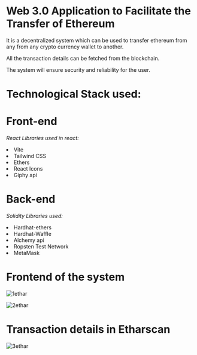 # Web 3.0 Application to Facilitate the Transfer of Ethereum
It is a decentralized system which can be used to transfer ethereum from any from any crypto currency wallet to another.

All the transaction details can be fetched from the blockchain.

The system will ensure security and reliability for the user.

# Technological Stack used:

# Front-end
<i>React Libraries used in react:</i>
  <li>Vite</li>
  <li>Tailwind CSS</li>
  <li>Ethers</li>
  <li>React Icons</li>
  <li>Giphy api</li>

# Back-end
<i>Solidity Libraries used:</i>
  <li>Hardhat-ethers</li>
  <li>Hardhat-Waffle</li>
  <li>Alchemy api</li>
  <li>Ropsten Test Network</li>
  <li>MetaMask</li>
  

# Frontend of the system
![1ethar](https://user-images.githubusercontent.com/86364520/188325509-3e86e944-3887-430b-b7b3-8f1ab7bc232e.jpg)

![2ethar](https://user-images.githubusercontent.com/86364520/188325528-3080442f-9eef-4141-8660-9cbeab033356.jpg)

# Transaction details in Etharscan
![3ethar](https://user-images.githubusercontent.com/86364520/188325542-616db084-042b-48a3-b491-f475042bf6c2.jpg)
